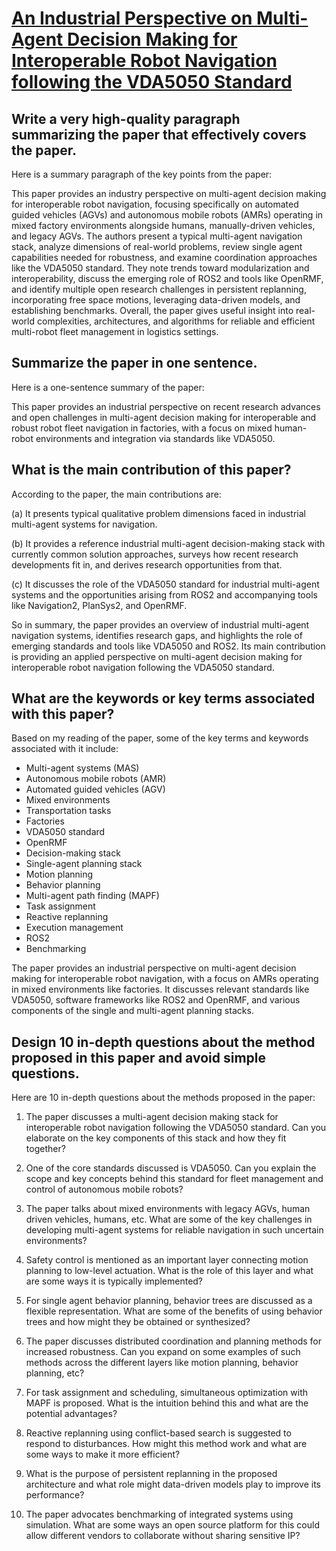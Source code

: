 # [An Industrial Perspective on Multi-Agent Decision Making for   Interoperable Robot Navigation following the VDA5050 Standard](https://arxiv.org/abs/2311.14615)

## Write a very high-quality paragraph summarizing the paper that effectively covers the paper.

 Here is a summary paragraph of the key points from the paper:

This paper provides an industry perspective on multi-agent decision making for interoperable robot navigation, focusing specifically on automated guided vehicles (AGVs) and autonomous mobile robots (AMRs) operating in mixed factory environments alongside humans, manually-driven vehicles, and legacy AGVs. The authors present a typical multi-agent navigation stack, analyze dimensions of real-world problems, review single agent capabilities needed for robustness, and examine coordination approaches like the VDA5050 standard. They note trends toward modularization and interoperability, discuss the emerging role of ROS2 and tools like OpenRMF, and identify multiple open research challenges in persistent replanning, incorporating free space motions, leveraging data-driven models, and establishing benchmarks. Overall, the paper gives useful insight into real-world complexities, architectures, and algorithms for reliable and efficient multi-robot fleet management in logistics settings.


## Summarize the paper in one sentence.

 Here is a one-sentence summary of the paper:

This paper provides an industrial perspective on recent research advances and open challenges in multi-agent decision making for interoperable and robust robot fleet navigation in factories, with a focus on mixed human-robot environments and integration via standards like VDA5050.


## What is the main contribution of this paper?

 According to the paper, the main contributions are:

(a) It presents typical qualitative problem dimensions faced in industrial multi-agent systems for navigation.

(b) It provides a reference industrial multi-agent decision-making stack with currently common solution approaches, surveys how recent research developments fit in, and derives research opportunities from that. 

(c) It discusses the role of the VDA5050 standard for industrial multi-agent systems and the opportunities arising from ROS2 and accompanying tools like Navigation2, PlanSys2, and OpenRMF.

So in summary, the paper provides an overview of industrial multi-agent navigation systems, identifies research gaps, and highlights the role of emerging standards and tools like VDA5050 and ROS2. Its main contribution is providing an applied perspective on multi-agent decision making for interoperable robot navigation following the VDA5050 standard.


## What are the keywords or key terms associated with this paper?

 Based on my reading of the paper, some of the key terms and keywords associated with it include:

- Multi-agent systems (MAS)
- Autonomous mobile robots (AMR) 
- Automated guided vehicles (AGV)
- Mixed environments
- Transportation tasks
- Factories
- VDA5050 standard
- OpenRMF
- Decision-making stack
- Single-agent planning stack
- Motion planning 
- Behavior planning
- Multi-agent path finding (MAPF)
- Task assignment
- Reactive replanning
- Execution management
- ROS2
- Benchmarking

The paper provides an industrial perspective on multi-agent decision making for interoperable robot navigation, with a focus on AMRs operating in mixed environments like factories. It discusses relevant standards like VDA5050, software frameworks like ROS2 and OpenRMF, and various components of the single and multi-agent planning stacks.


## Design 10 in-depth questions about the method proposed in this paper and avoid simple questions.

 Here are 10 in-depth questions about the methods proposed in the paper:

1. The paper discusses a multi-agent decision making stack for interoperable robot navigation following the VDA5050 standard. Can you elaborate on the key components of this stack and how they fit together? 

2. One of the core standards discussed is VDA5050. Can you explain the scope and key concepts behind this standard for fleet management and control of autonomous mobile robots?

3. The paper talks about mixed environments with legacy AGVs, human driven vehicles, humans, etc. What are some of the key challenges in developing multi-agent systems for reliable navigation in such uncertain environments?

4. Safety control is mentioned as an important layer connecting motion planning to low-level actuation. What is the role of this layer and what are some ways it is typically implemented? 

5. For single agent behavior planning, behavior trees are discussed as a flexible representation. What are some of the benefits of using behavior trees and how might they be obtained or synthesized?

6. The paper discusses distributed coordination and planning methods for increased robustness. Can you expand on some examples of such methods across the different layers like motion planning, behavior planning, etc?  

7. For task assignment and scheduling, simultaneous optimization with MAPF is proposed. What is the intuition behind this and what are the potential advantages?

8. Reactive replanning using conflict-based search is suggested to respond to disturbances. How might this method work and what are some ways to make it more efficient?

9. What is the purpose of persistent replanning in the proposed architecture and what role might data-driven models play to improve its performance?

10. The paper advocates benchmarking of integrated systems using simulation. What are some ways an open source platform for this could allow different vendors to collaborate without sharing sensitive IP?
